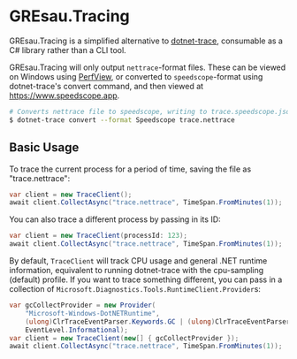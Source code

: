 # GREsau.Tracing
GREsau.Tracing is a simplified alternative to [dotnet-trace](https://github.com/dotnet/diagnostics/blob/master/documentation/dotnet-trace-instructions.md), consumable as a C# library rather than a CLI tool.

GREsau.Tracing will only output `nettrace`-format files. These can be viewed on Windows using [PerfView](https://github.com/microsoft/perfview), or converted to `speedscope`-format using dotnet-trace's convert command, and then viewed at https://www.speedscope.app.
```sh
# Converts nettrace file to speedscope, writing to trace.speedscope.json
$ dotnet-trace convert --format Speedscope trace.nettrace
```

## Basic Usage

To trace the current process for a period of time, saving the file as "trace.nettrace":

```csharp
var client = new TraceClient();
await client.CollectAsync("trace.nettrace", TimeSpan.FromMinutes(1));
```

You can also trace a different process by passing in its ID:

```csharp
var client = new TraceClient(processId: 123);
await client.CollectAsync("trace.nettrace", TimeSpan.FromMinutes(1));
```

By default, `TraceClient` will track CPU usage and general .NET runtime information, equivalent to running dotnet-trace with the cpu-sampling (default) profile. If you want to trace something different, you can pass in a collection of `Microsoft.Diagnostics.Tools.RuntimeClient.Provider`s:

```csharp
var gcCollectProvider = new Provider(
    "Microsoft-Windows-DotNETRuntime",
    (ulong)ClrTraceEventParser.Keywords.GC | (ulong)ClrTraceEventParser.Keywords.Exception,
    EventLevel.Informational);
var client = new TraceClient(new[] { gcCollectProvider });
await client.CollectAsync("trace.nettrace", TimeSpan.FromMinutes(1));
```
